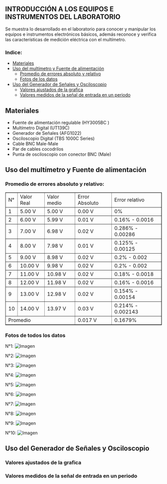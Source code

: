 ## INTRODUCCIÓN A LOS EQUIPOS E INSTRUMENTOS DEL LABORATORIO 
Se muestra lo desarrollado en el laboratorio para conocer y manipular los equipos e instrumentos electrónicos básicos, además reconoce y verifica las características de medición eléctrica con el multímetro.

### Indice:

* [Materiales](#materiales)
* [Uso del multímetro y Fuente de alimentación](#uso-del-multímetro-y-fuente-de-alimentación)
   * [Promedio de errores absoluto y relativo](#promedio-de-errores-absoluto-y-relativo)
   * [Fotos de los datos](#fotos-de-todos-los-datos)
* [Uso del Generador de Señales y Osciloscopio](#uso-del-generador-de-señales) 
  * [Valores ajustados de la grafica](#valores-ajustados-de-la-grafica) 
  * [Valores medidos de la señal de entrada en un periodo](#valores-medidos-de-la-señal-de-entrada-en-un-periodo)


## Materiales
   * Fuente de alimentación regulable (HY3005BC )
   * Multímetro Digital (UT139C)
   * Generador de Señales (AFG1022)
   * Osciloscopio Digital (TBS 1000C Series)
   * Cable BNC Male-Male 
   * Par de cables cocodrilos
   * Punta de osciloscopio con conector BNC (Male)


## Uso del multímetro y Fuente de alimentación


### Promedio de errores absoluto y relativo:
<div style="text-align:center;">
	<table border="1" style="margin: 0 auto;">
		<tr>
            <td>N°</td>
			<td>Valor Real</td>
			<td>Valor medio</td>
            <td>Error Absoluto</td>
            <td>Error relativo</td>
		</tr>
		<tr>
			<td>1</td>
			<td>5.00 V</td>
            <td>5.00 V</td>
            <td>0.00 V</td>
            <td>0%</td>
		</tr>
		<tr>
			<td>2</td>
			<td>6.00 V</td>
            <td>5.99 V</td>
            <td>0.01 V</td>
            <td>0.16% - 0.0016</td>
		</tr>
		<tr>
			<td>3</td>
			<td>7.00 V</td>
            <td>6.98 V<d>
            <td>0.02 V</td>
            <td>0.286% - 0.00286</td>
		</tr>
        <tr>
			<td>4</td>
			<td>8.00 V</td>
            <td>7.98 V</td>
            <td>0.01 V</td>
            <td>0.125% - 0.00125</td>
		</tr>
        <tr>
			<td>5</td>
			<td>9.00 V</td>
            <td>8.98 V</td>
            <td>0.02 V</td>
            <td>0.2% - 0.002</td>
		</tr>
        <tr>
			<td>6</td>
			<td>10.00 V</td>
            <td>9.98 V</td>
            <td>0.02 V</td>
            <td>0.2% - 0.002</td>
		</tr>
        <tr>
			<td>7</td>
			<td>11.00 V</td>
            <td>10.98 V</td>
            <td>0.02 V</td>
            <td>0.18% - 0.0018</td>
		</tr>
        <tr>
			<td>8</td>
			<td>12.00 V</td>
            <td>11.98 V</td>
            <td>0.02 V</td>
            <td>0.16% - 0.0016 </td>
		</tr>
        <tr>
			<td>9</td>
			<td>13.00 V</td>
            <td>12.98 V</td>
            <td>0.02 V</td>
            <td>0.154% - 0.00154</td>
		</tr>
        <tr>
			<td>10</td>
			<td>14.00 V</td>
            <td>13.97 V</td>
            <td>0.03 V</td>
            <td>0.214% - 0.002143</td>
		</tr>
        <tr>
			<td colspan="3">Promedio</td>
			<td> 0.017 V</td>
            <td>0.1679% </td>
		</tr>      
	</table>
    </div>
		    
### Fotos de todos los datos
N°1:
![Imagen](https://github.com/Dooncito/fundamentos-de-dise-o/blob/main/Imagenes/img%20lab/Imagen%20de%20WhatsApp%202024-01-12%20a%20las%2015.08.02_085b0f56.jpg)

N°2:
![Imagen](https://github.com/Dooncito/fundamentos-de-dise-o/blob/main/Imagenes/img%20lab/Imagen%20de%20WhatsApp%202024-01-12%20a%20las%2015.08.01_77c8b35a.jpg)

N°3:
![Imagen](https://github.com/Dooncito/fundamentos-de-dise-o/blob/main/Imagenes/img%20lab/Imagen%20de%20WhatsApp%202024-01-12%20a%20las%2015.08.01_9f1547ca.jpg)

N°4:
![Imagen](https://github.com/Dooncito/fundamentos-de-dise-o/blob/main/Imagenes/img%20lab/Imagen%20de%20WhatsApp%202024-01-12%20a%20las%2015.07.51_6c178c32.jpg)

N°5:
![Imagen](https://github.com/Dooncito/fundamentos-de-dise-o/blob/main/Imagenes/img%20lab/Imagen%20de%20WhatsApp%202024-01-12%20a%20las%2015.07.44_c568c30e.jpg)

N°6:
![Imagen](https://github.com/Dooncito/fundamentos-de-dise-o/blob/main/Imagenes/img%20lab/Imagen%20de%20WhatsApp%202024-01-12%20a%20las%2015.07.36_8357af24.jpg)

N°7:
![Imagen](https://github.com/Dooncito/fundamentos-de-dise-o/blob/main/Imagenes/img%20lab/Imagen%20de%20WhatsApp%202024-01-12%20a%20las%2015.07.36_2623ec21.jpg)

N°8:
![Imagen](https://github.com/Dooncito/fundamentos-de-dise-o/blob/main/Imagenes/img%20lab/Imagen%20de%20WhatsApp%202024-01-12%20a%20las%2015.07.36_1ca4a2c4.jpg)

N°9:
![Imagen](https://github.com/Dooncito/fundamentos-de-dise-o/blob/main/Imagenes/img%20lab/Imagen%20de%20WhatsApp%202024-01-12%20a%20las%2015.07.35_3694b7b8.jpg)

N°10:
![Imagen](https://github.com/Dooncito/fundamentos-de-dise-o/blob/main/Imagenes/img%20lab/Imagen%20de%20WhatsApp%202024-01-12%20a%20las%2015.08.03_abec248e.jpg)
		    
## Uso del Generador de Señales y Osciloscopio



### Valores ajustados de la grafica

### Valores medidos de la señal de entrada en un periodo 
